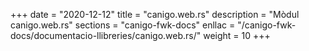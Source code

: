 +++
date        = "2020-12-12"
title       = "canigo.web.rs"
description = "Mòdul canigo.web.rs"
sections    = "canigo-fwk-docs"
enllac		= "/canigo-fwk-docs/documentacio-llibreries/canigo.web.rs/"
weight		= 10
+++
